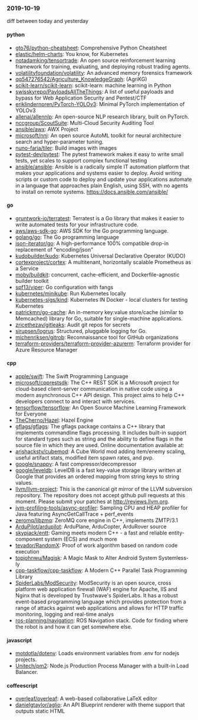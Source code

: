 ### 2019-10-19
diff between today and yesterday

#### python
* [gto76/python-cheatsheet](https://github.com/gto76/python-cheatsheet): Comprehensive Python Cheatsheet
* [elastic/helm-charts](https://github.com/elastic/helm-charts): You know, for Kubernetes
* [notadamking/tensortrade](https://github.com/notadamking/tensortrade): An open source reinforcement learning framework for training, evaluating, and deploying robust trading agents.
* [volatilityfoundation/volatility](https://github.com/volatilityfoundation/volatility): An advanced memory forensics framework
* [qq547276542/Agriculture_KnowledgeGraph](https://github.com/qq547276542/Agriculture_KnowledgeGraph): (AgriKG)
* [scikit-learn/scikit-learn](https://github.com/scikit-learn/scikit-learn): scikit-learn: machine learning in Python
* [swisskyrepo/PayloadsAllTheThings](https://github.com/swisskyrepo/PayloadsAllTheThings): A list of useful payloads and bypass for Web Application Security and Pentest/CTF
* [eriklindernoren/PyTorch-YOLOv3](https://github.com/eriklindernoren/PyTorch-YOLOv3): Minimal PyTorch implementation of YOLOv3
* [allenai/allennlp](https://github.com/allenai/allennlp): An open-source NLP research library, built on PyTorch.
* [nccgroup/ScoutSuite](https://github.com/nccgroup/ScoutSuite): Multi-Cloud Security Auditing Tool
* [ansible/awx](https://github.com/ansible/awx): AWX Project
* [microsoft/nni](https://github.com/microsoft/nni): An open source AutoML toolkit for neural architecture search and hyper-parameter tuning.
* [nuno-faria/tiler](https://github.com/nuno-faria/tiler):  Build images with images
* [pytest-dev/pytest](https://github.com/pytest-dev/pytest): The pytest framework makes it easy to write small tests, yet scales to support complex functional testing
* [ansible/ansible](https://github.com/ansible/ansible): Ansible is a radically simple IT automation platform that makes your applications and systems easier to deploy. Avoid writing scripts or custom code to deploy and update your applications  automate in a language that approaches plain English, using SSH, with no agents to install on remote systems. https://docs.ansible.com/ansible/

#### go
* [gruntwork-io/terratest](https://github.com/gruntwork-io/terratest): Terratest is a Go library that makes it easier to write automated tests for your infrastructure code.
* [aws/aws-sdk-go](https://github.com/aws/aws-sdk-go): AWS SDK for the Go programming language.
* [golang/go](https://github.com/golang/go): The Go programming language
* [json-iterator/go](https://github.com/json-iterator/go): A high-performance 100% compatible drop-in replacement of "encoding/json"
* [kudobuilder/kudo](https://github.com/kudobuilder/kudo): Kubernetes Universal Declarative Operator (KUDO)
* [cortexproject/cortex](https://github.com/cortexproject/cortex): A multitenant, horizontally scalable Prometheus as a Service
* [moby/buildkit](https://github.com/moby/buildkit): concurrent, cache-efficient, and Dockerfile-agnostic builder toolkit
* [spf13/viper](https://github.com/spf13/viper): Go configuration with fangs
* [kubernetes/minikube](https://github.com/kubernetes/minikube): Run Kubernetes locally
* [kubernetes-sigs/kind](https://github.com/kubernetes-sigs/kind): Kubernetes IN Docker - local clusters for testing Kubernetes
* [patrickmn/go-cache](https://github.com/patrickmn/go-cache): An in-memory key:value store/cache (similar to Memcached) library for Go, suitable for single-machine applications.
* [zricethezav/gitleaks](https://github.com/zricethezav/gitleaks): Audit git repos for secrets 
* [sirupsen/logrus](https://github.com/sirupsen/logrus): Structured, pluggable logging for Go.
* [michenriksen/gitrob](https://github.com/michenriksen/gitrob): Reconnaissance tool for GitHub organizations
* [terraform-providers/terraform-provider-azurerm](https://github.com/terraform-providers/terraform-provider-azurerm): Terraform provider for Azure Resource Manager

#### cpp
* [apple/swift](https://github.com/apple/swift): The Swift Programming Language
* [microsoft/cpprestsdk](https://github.com/microsoft/cpprestsdk): The C++ REST SDK is a Microsoft project for cloud-based client-server communication in native code using a modern asynchronous C++ API design. This project aims to help C++ developers connect to and interact with services.
* [tensorflow/tensorflow](https://github.com/tensorflow/tensorflow): An Open Source Machine Learning Framework for Everyone
* [TheCherno/Hazel](https://github.com/TheCherno/Hazel): Hazel Engine
* [gflags/gflags](https://github.com/gflags/gflags): The gflags package contains a C++ library that implements commandline flags processing. It includes built-in support for standard types such as string and the ability to define flags in the source file in which they are used. Online documentation available at:
* [arishackstv/cubemod](https://github.com/arishackstv/cubemod): A Cube World mod adding item/enemy scaling, useful artifact stats, modified item spawn rates, and pvp.
* [google/snappy](https://github.com/google/snappy): A fast compressor/decompressor
* [google/leveldb](https://github.com/google/leveldb): LevelDB is a fast key-value storage library written at Google that provides an ordered mapping from string keys to string values.
* [llvm/llvm-project](https://github.com/llvm/llvm-project): This is the canonical git mirror of the LLVM subversion repository. The repository does not accept github pull requests at this moment. Please submit your patches at http://reviews.llvm.org.
* [jvm-profiling-tools/async-profiler](https://github.com/jvm-profiling-tools/async-profiler): Sampling CPU and HEAP profiler for Java featuring AsyncGetCallTrace + perf_events
* [zeromq/libzmq](https://github.com/zeromq/libzmq): ZeroMQ core engine in C++, implements ZMTP/3.1
* [ArduPilot/ardupilot](https://github.com/ArduPilot/ardupilot): ArduPlane, ArduCopter, ArduRover source
* [skypjack/entt](https://github.com/skypjack/entt): Gaming meets modern C++ - a fast and reliable entity-component system (ECS) and much more
* [tevador/RandomX](https://github.com/tevador/RandomX): Proof of work algorithm based on random code execution
* [topjohnwu/Magisk](https://github.com/topjohnwu/Magisk): A Magic Mask to Alter Android System Systemless-ly
* [cpp-taskflow/cpp-taskflow](https://github.com/cpp-taskflow/cpp-taskflow): A Modern C++ Parallel Task Programming Library
* [SpiderLabs/ModSecurity](https://github.com/SpiderLabs/ModSecurity): ModSecurity is an open source, cross platform web application firewall (WAF) engine for Apache, IIS and Nginx that is developed by Trustwave's SpiderLabs. It has a robust event-based programming language which provides protection from a range of attacks against web applications and allows for HTTP traffic monitoring, logging and real-time analys
* [ros-planning/navigation](https://github.com/ros-planning/navigation): ROS Navigation stack. Code for finding where the robot is and how it can get somewhere else.

#### javascript
* [motdotla/dotenv](https://github.com/motdotla/dotenv): Loads environment variables from .env for nodejs projects.
* [Unitech/pm2](https://github.com/Unitech/pm2): Node.js Production Process Manager with a built-in Load Balancer.

#### coffeescript
* [overleaf/overleaf](https://github.com/overleaf/overleaf): A web-based collaborative LaTeX editor
* [danielgtaylor/aglio](https://github.com/danielgtaylor/aglio): An API Blueprint renderer with theme support that outputs static HTML
